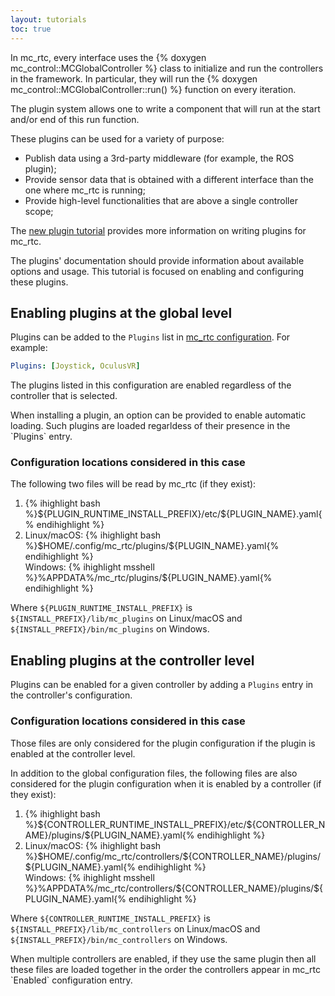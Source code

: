 ```yaml
---
layout: tutorials
toc: true
---
```


In mc_rtc, every interface uses the {% doxygen mc_control::MCGlobalController %} class to initialize and run the controllers in the framework. In particular, they will run the {% doxygen mc_control::MCGlobalController::run() %} function on every iteration.

The plugin system allows one to write a component that will run at the start and/or end of this run function.

These plugins can be used for a variety of purpose:

- Publish data using a 3rd-party middleware (for example, the ROS plugin);
- Provide sensor data that is obtained with a different interface than the one where mc_rtc is running;
- Provide high-level functionalities that are above a single controller scope;

The [new plugin tutorial]({{site.baseurl}}/tutorials/advanced/new-plugin.html) provides more information on writing plugins for mc_rtc.

The plugins' documentation should provide information about available options and usage. This tutorial is focused on enabling and configuring these plugins.

## Enabling plugins at the global level

Plugins can be added to the `Plugins` list in [mc_rtc configuration]({{site.baseurl}}/tutorials/introduction/configuration.html#possible-locations-for-mc-rtc-configuration). For example:

```yaml
Plugins: [Joystick, OculusVR]
```

The plugins listed in this configuration are enabled regardless of the controller that is selected.

<div class="alert alert-info">When installing a plugin, an option can be provided to enable automatic loading. Such plugins are loaded regarldess of their presence in the `Plugins` entry.</div>

### Configuration locations considered in this case

The following two files will be read by mc_rtc (if they exist):

<ol>
  <li>{% ihighlight bash %}${PLUGIN_RUNTIME_INSTALL_PREFIX}/etc/${PLUGIN_NAME}.yaml{% endihighlight %}</li>
  <li>
    Linux/macOS: {% ihighlight bash %}$HOME/.config/mc_rtc/plugins/${PLUGIN_NAME}.yaml{% endihighlight %}<br/>
    Windows: {% ihighlight msshell %}%APPDATA%/mc_rtc/plugins/${PLUGIN_NAME}.yaml{% endihighlight %}
  </li>
</ol>

Where `${PLUGIN_RUNTIME_INSTALL_PREFIX}` is `${INSTALL_PREFIX}/lib/mc_plugins` on Linux/macOS and `${INSTALL_PREFIX}/bin/mc_plugins` on Windows.

## Enabling plugins at the controller level

Plugins can be enabled for a given controller by adding a `Plugins` entry in the controller's configuration.

### Configuration locations considered in this case

<div class="alert alert-warning">Those files are only considered for the plugin configuration if the plugin is enabled at the controller level.</div>

In addition to the global configuration files, the following files are also considered for the plugin configuration when it is enabled by a controller (if they exist):

<ol>
  <li>{% ihighlight bash %}${CONTROLLER_RUNTIME_INSTALL_PREFIX}/etc/${CONTROLLER_NAME}/plugins/${PLUGIN_NAME}.yaml{% endihighlight %}</li>
  <li>
    Linux/macOS: {% ihighlight bash %}$HOME/.config/mc_rtc/controllers/${CONTROLLER_NAME}/plugins/${PLUGIN_NAME}.yaml{% endihighlight %}<br/>
    Windows: {% ihighlight msshell %}%APPDATA%/mc_rtc/controllers/${CONTROLLER_NAME}/plugins/${PLUGIN_NAME}.yaml{% endihighlight %}
  </li>
</ol>

Where `${CONTROLLER_RUNTIME_INSTALL_PREFIX}` is `${INSTALL_PREFIX}/lib/mc_controllers` on Linux/macOS and `${INSTALL_PREFIX}/bin/mc_controllers` on Windows.

<div class="alert alert-warning">When multiple controllers are enabled, if they use the same plugin then all these files are loaded together in the order the controllers appear in mc_rtc `Enabled` configuration entry.</div>
